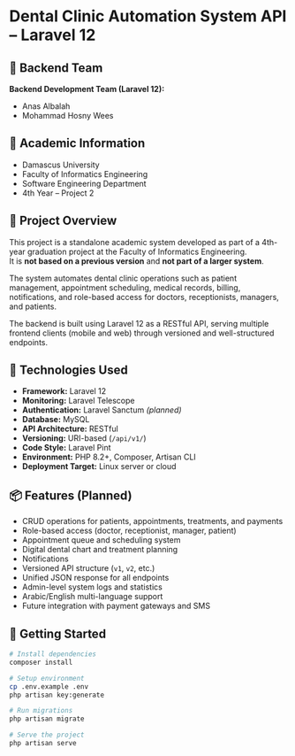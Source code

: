 # Dental Clinic Automation System API – Laravel 12

## 👥 Backend Team
**Backend Development Team (Laravel 12):**  
- Anas Albalah  
- Mohammad Hosny Wees  

## 🏫 Academic Information
- Damascus University  
- Faculty of Informatics Engineering  
- Software Engineering Department  
- 4th Year – Project 2

## 📘 Project Overview
This project is a standalone academic system developed as part of a 4th-year graduation project at the Faculty of Informatics Engineering.  
It is **not based on a previous version** and **not part of a larger system**.

The system automates dental clinic operations such as patient management, appointment scheduling, medical records, billing, notifications, and role-based access for doctors, receptionists, managers, and patients.

The backend is built using Laravel 12 as a RESTful API, serving multiple frontend clients (mobile and web) through versioned and well-structured endpoints.

## 🧰 Technologies Used
- **Framework:** Laravel 12
- **Monitoring:** Laravel Telescope
- **Authentication:** Laravel Sanctum *(planned)*
- **Database:** MySQL
- **API Architecture:** RESTful
- **Versioning:** URI-based (`/api/v1/`)
- **Code Style:** Laravel Pint
- **Environment:** PHP 8.2+, Composer, Artisan CLI
- **Deployment Target:** Linux server or cloud

## 📦 Features (Planned)
- CRUD operations for patients, appointments, treatments, and payments
- Role-based access (doctor, receptionist, manager, patient)
- Appointment queue and scheduling system
- Digital dental chart and treatment planning
- Notifications
- Versioned API structure (`v1`, `v2`, etc.)
- Unified JSON response for all endpoints
- Admin-level system logs and statistics
- Arabic/English multi-language support
- Future integration with payment gateways and SMS

## 📄 Getting Started

```bash
# Install dependencies
composer install

# Setup environment
cp .env.example .env
php artisan key:generate

# Run migrations
php artisan migrate

# Serve the project
php artisan serve
